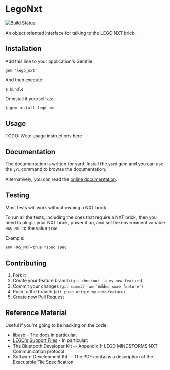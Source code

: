 # LegoNxt

[![Build Status](https://secure.travis-ci.org/docwhat/lego_nxt.png?branch=master)](http://travis-ci.org/docwhat/lego_nxt)

An object oriented interface for talking to the LEGO NXT brick.

## Installation

Add this line to your application's Gemfile:

    gem 'lego_nxt'

And then execute:

    $ bundle

Or install it yourself as:

    $ gem install lego_nxt

## Usage

TODO: Write usage instructions here

## Documentation

The documentation is written for yard. Install the `yard` gem and you can
use the `yri` command to browse the documentation.

Alternatively, you can read the [online documentation](http://rubydoc.info/github/docwhat/lego_nxt/master/frames).

## Testing

Most tests will work without owning a NXT brick

To run all the tests, including the ones that require a NXT brick, then you need to
plugin your NXT brick, power it on, and set the environment variable `HAS_NXT` to
the value `true`.

Example:

    env HAS_NXT=true rspec spec

## Contributing

1. Fork it
2. Create your feature branch (`git checkout -b my-new-feature`)
3. Commit your changes (`git commit -am 'Added some feature'`)
4. Push to the branch (`git push origin my-new-feature`)
5. Create new Pull Request

## Reference Material

Useful if you're going to be hacking on the code:

* [libusb](https://github.com/larskanis/libusb) - The [docs](http://rubydoc.info/gems/libusb/LIBUSB) in particular.
* [LEGO's Support Files](http://mindstorms.lego.com/en-us/support/files/default.aspx#Advanced) - In particular:
 * The Bluetooth Developer Kit -- Appendix 1: LEGO MINDSTORMS NXT Communication protocol
 * Software Development Kit -- The PDF contains a description of the Executable File Specification
